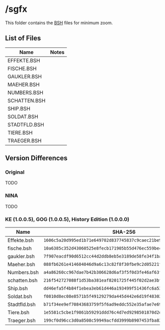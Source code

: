 # /sgfx #

This folder contains the [BSH](../../file_formats/bsh.md) files for minimum zoom.

## List of Files ##

| Name          | Notes               |
|---------------|---------------------|
| EFFEKTE.BSH	| |
| FISCHE.BSH	| |
| GAUKLER.BSH	| |
| MAEHER.BSH	| |
| NUMBERS.BSH	| |
| SCHATTEN.BSH	| |
| SHIP.BSH		| |
| SOLDAT.BSH	| |
| STADTFLD.BSH	| |
| TIERE.BSH		| |
| TRAEGER.BSH	| |

## Version Differences

### Original
TODO

### NINA
TODO

### KE (1.0.0.5), GOG (1.0.0.5), History Edition (1.0.0.0)

| Name | SHA-256 |
|------|---------|
| Effekte.bsh | `1606c5a20d995ed1b71e649702d837745837c9caec21be91928256fd10bbcf59` |
| fische.bsh | `10a6385c352d43060525e8fecb171905b55d476ec559bec115fc7f1869ef5f28` |
| gaukler.bsh | `7f907eacdf90d6512cc44d2ddb8eb5e3189de58fe34f1babd7f72c9f6c277019` |
| Maeher.bsh | `088fb6261e414604046d9a6c13c82f8f30fbe9c2d05221fd5b7fd10d9480ab46` |
| Numbers.bsh | `a4a86260cc967dae7b42b306628d6af3f5f0d3fe46af63fa828cb95d923958f8` |
| schatten.bsh | `216f542727088f1d53ba381eaf8201725f445f02d2ae3bf230f69a33fd706cfb` |
| Ship.bsh | `dd46efa5f4b84f1ebea3eb61d446a193499f51436fc6a53301f77397a3c9c68d` |
| Soldat.bsh | `f0810d8ec08e8571b5f49129279da445d442e6d19f4830225d29e31dc622bed3` |
| Stadtfld.bsh | `b71f34ee9ef70843683759f5f6ad9eddc552e35afae7e69629c8347fd1dcedc0` |
| Tiere.bsh | `1e5581c5cbe1f9861b59291ddd76c4d7ed9298501870d2dcc402ba97832fab5b` |
| Traeger.bsh | `199cf0d96cc3d0a8508c59949acfdd3999b8907453fba83d447cd80392aee982` |
